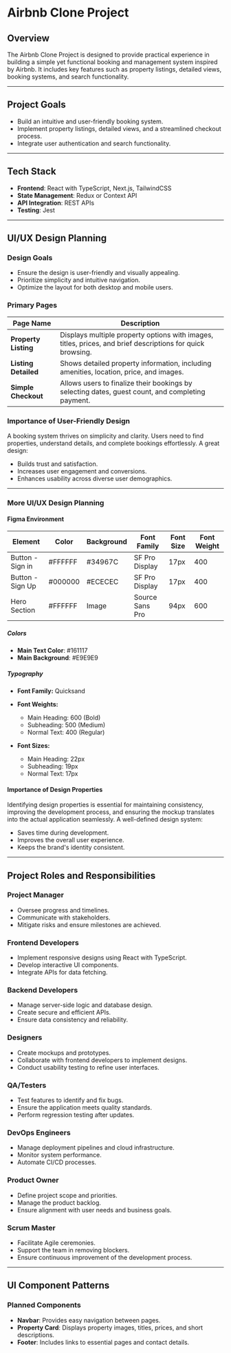 # Airbnb Clone Project

## Overview
The Airbnb Clone Project is designed to provide practical experience in building a simple yet functional booking and management system inspired by Airbnb. It includes key features such as property listings, detailed views, booking systems, and search functionality. 

---

## Project Goals
- Build an intuitive and user-friendly booking system.
- Implement property listings, detailed views, and a streamlined checkout process.
- Integrate user authentication and search functionality.

---

## Tech Stack
- **Frontend**: React with TypeScript, Next.js, TailwindCSS
- **State Management**: Redux or Context API
- **API Integration**: REST APIs
- **Testing**: Jest

---

## UI/UX Design Planning
### **Design Goals**
- Ensure the design is user-friendly and visually appealing.
- Prioritize simplicity and intuitive navigation.
- Optimize the layout for both desktop and mobile users.

### **Primary Pages**
| Page Name             | Description                                                                                                   |
|-----------------------|---------------------------------------------------------------------------------------------------------------|
| **Property Listing**   | Displays multiple property options with images, titles, prices, and brief descriptions for quick browsing.   |
| **Listing Detailed**   | Shows detailed property information, including amenities, location, price, and images.                       |
| **Simple Checkout**    | Allows users to finalize their bookings by selecting dates, guest count, and completing payment.             |

### **Importance of User-Friendly Design**
A booking system thrives on simplicity and clarity. Users need to find properties, understand details, and complete bookings effortlessly. A great design:
- Builds trust and satisfaction.
- Increases user engagement and conversions.
- Enhances usability across diverse user demographics.

---

### **More UI/UX Design Planning**
#### **Figma Environment**
| **Element**             | **Color**         | **Background**    | **Font Family**         | **Font Size**     | **Font Weight**     |
|-------------------------|-------------------|-------------------|-------------------------|-------------------|---------------------|
| Button - Sign in        | #FFFFFF           | #34967C           | SF Pro Display          | 17px              | 400                 |
| Button - Sign Up        | #000000           | #ECECEC           | SF Pro Display          | 17px              | 400                 |
| Hero Section            | #FFFFFF           | Image             | Source Sans Pro         | 94px              | 600                 |

##### **Colors**
- **Main Text Color**: #161117
- **Main Background**: #E9E9E9
  
##### **Typography**
- **Font Family:** Quicksand

- **Font Weights:**

  - Main Heading: 600 (Bold)
  - Subheading: 500 (Medium)
  - Normal Text: 400 (Regular)

- **Font Sizes:**

  - Main Heading: 22px
  - Subheading: 19px
  - Normal Text: 17px


#### **Importance of Design Properties**
Identifying design properties is essential for maintaining consistency, improving the development process, and ensuring the mockup translates into the actual application seamlessly. A well-defined design system:
- Saves time during development.
- Improves the overall user experience.
- Keeps the brand's identity consistent.

---

## Project Roles and Responsibilities
### **Project Manager**
- Oversee progress and timelines.
- Communicate with stakeholders.
- Mitigate risks and ensure milestones are achieved.

### **Frontend Developers**
- Implement responsive designs using React with TypeScript.
- Develop interactive UI components.
- Integrate APIs for data fetching.

### **Backend Developers**
- Manage server-side logic and database design.
- Create secure and efficient APIs.
- Ensure data consistency and reliability.

### **Designers**
- Create mockups and prototypes.
- Collaborate with frontend developers to implement designs.
- Conduct usability testing to refine user interfaces.

### **QA/Testers**
- Test features to identify and fix bugs.
- Ensure the application meets quality standards.
- Perform regression testing after updates.

### **DevOps Engineers**
- Manage deployment pipelines and cloud infrastructure.
- Monitor system performance.
- Automate CI/CD processes.

### **Product Owner**
- Define project scope and priorities.
- Manage the product backlog.
- Ensure alignment with user needs and business goals.

### **Scrum Master**
- Facilitate Agile ceremonies.
- Support the team in removing blockers.
- Ensure continuous improvement of the development process.

---

## UI Component Patterns
### **Planned Components**
- **Navbar**: Provides easy navigation between pages.
- **Property Card**: Displays property images, titles, prices, and short descriptions.
- **Footer**: Includes links to essential pages and contact details.
